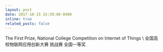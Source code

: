 ```yaml
---
layout: post
date: 2017-10-15 15:59:00-0400
inline: true
related_posts: false
---
```


The First Prize, National College Competition on Internet of Things \\
全国高校物联网应用创新大赛 挑战赛 全国一等奖
